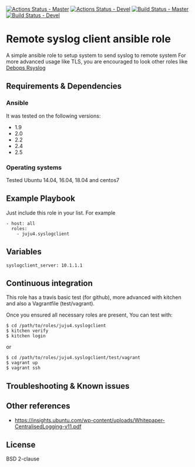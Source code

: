 [![Actions Status - Master](https://github.com/juju4/ansible-syslogclient/workflows/AnsibleCI/badge.svg)](https://github.com/juju4/ansible-syslogclient/actions?query=branch%3Amaster)
[![Actions Status - Devel](https://github.com/juju4/ansible-syslogclient/workflows/AnsibleCI/badge.svg?branch=devel)](https://github.com/juju4/ansible-syslogclient/actions?query=branch%3Adevel)
[![Build Status - Master](https://travis-ci.org/juju4/ansible-syslogclient.svg?branch=master)](https://travis-ci.org/juju4/ansible-syslogclient)
[![Build Status - Devel](https://travis-ci.org/juju4/ansible-syslogclient.svg?branch=devel)](https://travis-ci.org/juju4/ansible-syslogclient/branches)
# Remote syslog client ansible role

A simple ansible role to setup system to send syslog to remote system
For more advanced usage like TLS, you are encouraged to look other roles like [Debops Rsyslog](https://github.com/debops/ansible-rsyslog)

## Requirements & Dependencies

### Ansible
It was tested on the following versions:
 * 1.9
 * 2.0
 * 2.2
 * 2.4
 * 2.5

### Operating systems

Tested Ubuntu 14.04, 16.04, 18.04 and centos7

## Example Playbook

Just include this role in your list.
For example

```
- host: all
  roles:
    - juju4.syslogclient
```

## Variables

```
syslogclient_server: 10.1.1.1
```

## Continuous integration

This role has a travis basic test (for github), more advanced with kitchen and also a Vagrantfile (test/vagrant).

Once you ensured all necessary roles are present, You can test with:
```
$ cd /path/to/roles/juju4.syslogclient
$ kitchen verify
$ kitchen login
```
or
```
$ cd /path/to/roles/juju4.syslogclient/test/vagrant
$ vagrant up
$ vagrant ssh
```

## Troubleshooting & Known issues

## Other references

* https://insights.ubuntu.com/wp-content/uploads/Whitepaper-CentralisedLogging-v11.pdf

## License

BSD 2-clause
